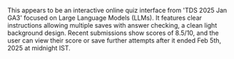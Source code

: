 This appears to be an interactive online quiz interface from 'TDS 2025 Jan GA3' focused on Large Language Models (LLMs). It features clear instructions allowing multiple saves with answer checking, a clean light background design. Recent submissions show scores of 8.5/10, and the user can view their score or save further attempts after it ended Feb 5th, 2025 at midnight IST.